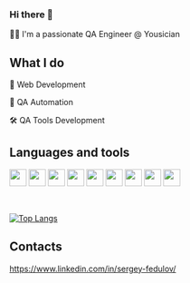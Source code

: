 ### Hi there 👋

👨‍💻 I'm a passionate QA Engineer @ Yousician

## What I do

👾 Web Development

📱 QA Automation

🛠 QA Tools Development

## Languages and tools

<code><img height="30" src="https://upload.wikimedia.org/wikipedia/commons/a/a7/React-icon.svg"></code>
<code><img height="30" src="https://upload.wikimedia.org/wikipedia/commons/9/99/Unofficial_JavaScript_logo_2.svg"></code>
<code><img height="30" src="https://upload.wikimedia.org/wikipedia/commons/4/4c/Typescript_logo_2020.svg"></code>
<code><img height="30" src="https://upload.wikimedia.org/wikipedia/commons/6/61/HTML5_logo_and_wordmark.svg"></code>
<code><img height="30" src="https://upload.wikimedia.org/wikipedia/commons/3/3d/CSS.3.svg"></code>
<code><img height="30" src="https://selenium.dev/images/selenium_logo_square_green.png"></code>
<code><img height="30" src="https://developer.android.com/images/training/testing/espresso.png"></code>
<code><img height="30" src="https://brandslogos.com/wp-content/uploads/images/large/appium-logo.png"></code>
<code><img height="30" src="https://cdn.jsdelivr.net/gh/devicons/devicon/icons/jenkins/jenkins-original.svg"></code>

<br>

[![Top Langs](https://github-readme-stats.vercel.app/api/top-langs/?username=fedulovs)](https://github.com/anuraghazra/github-readme-stats)
## Contacts

https://www.linkedin.com/in/sergey-fedulov/
